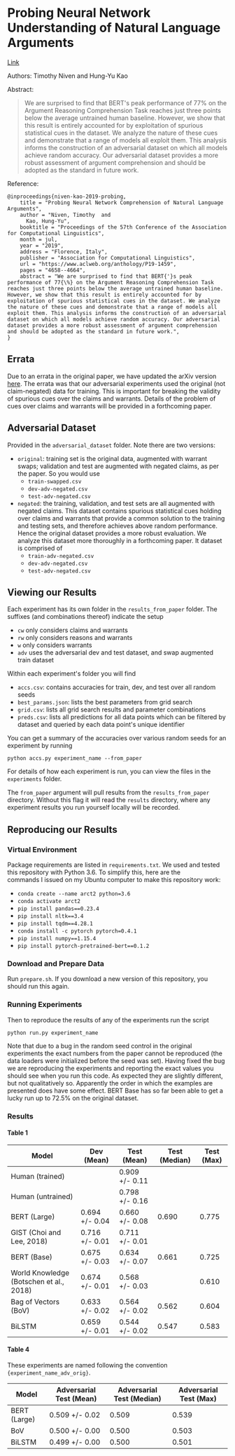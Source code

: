 # Probing Neural Network Understanding of Natural Language Arguments

[Link](https://www.aclweb.org/anthology/P19-1459)

Authors: Timothy Niven and Hung-Yu Kao

Abstract:

> We are surprised to find that BERT's peak performance of 77\% on the Argument Reasoning Comprehension Task reaches just three points below the average untrained human baseline. However, we show that this result is entirely accounted for by exploitation of spurious statistical cues in the dataset. We analyze the nature of these cues and demonstrate that a range of models all exploit them. This analysis informs the construction of an adversarial dataset on which all models achieve random accuracy. Our adversarial dataset provides a more robust assessment of argument comprehension and should be adopted as the standard in future work.

Reference:

```
@inproceedings{niven-kao-2019-probing,
    title = "Probing Neural Network Comprehension of Natural Language Arguments",
    author = "Niven, Timothy  and
      Kao, Hung-Yu",
    booktitle = "Proceedings of the 57th Conference of the Association for Computational Linguistics",
    month = jul,
    year = "2019",
    address = "Florence, Italy",
    publisher = "Association for Computational Linguistics",
    url = "https://www.aclweb.org/anthology/P19-1459",
    pages = "4658--4664",
    abstract = "We are surprised to find that BERT{'}s peak performance of 77{\%} on the Argument Reasoning Comprehension Task reaches just three points below the average untrained human baseline. However, we show that this result is entirely accounted for by exploitation of spurious statistical cues in the dataset. We analyze the nature of these cues and demonstrate that a range of models all exploit them. This analysis informs the construction of an adversarial dataset on which all models achieve random accuracy. Our adversarial dataset provides a more robust assessment of argument comprehension and should be adopted as the standard in future work.",
}
```

## Errata

Due to an errata in the original paper, we have updated the arXiv
version [here](https://arxiv.org/abs/1907.07355). The errata was that
our adversarial experiments used the original (not claim-negated) data
for training. This is important for breaking the validity of spurious 
cues over the claims and warrants. Details of the problem of cues over 
claims and warrants will be provided in a forthcoming paper. 

## Adversarial Dataset

Provided in the `adversarial_dataset` folder. Note there are two 
versions:
- `original`: training set is the original data, augmented with warrant
  swaps; validation and test are augmented with negated claims, as per
  the paper. So you would use
  * `train-swapped.csv`
  * `dev-adv-negated.csv`
  * `test-adv-negated.csv`
- `negated`: the training, validation, and test sets are all augmented
  with negated claims. This dataset contains spurious statistical cues
  holding over claims and warrants that provide a common solution to
  the training and testing sets, and therefore achieves above random
  performance. Hence the original dataset provides a more robust
  evaluation. We analyze this dataset more thoroughly in a forthcoming
  paper. It dataset is comprised of
  * `train-adv-negated.csv`
  * `dev-adv-negated.csv`
  * `test-adv-negated.csv`

## Viewing our Results

Each experiment has its own folder in the `results_from_paper` folder.
The suffixes (and combinations thereof) indicate the setup
- `cw` only considers claims and warrants
- `rw` only considers reasons and warrants
- `w` only considers warrants
- `adv` uses the adversarial dev and test dataset, and swap augmented
  train dataset

Within each experiment's folder you will find
- `accs.csv`: contains accuracies for train, dev, and test over
  all random seeds
- `best_params.json`: lists the best parameters from grid search
- `grid.csv`: lists all grid search results and parameter
  combinations
- `preds.csv`: lists all predictions for all data points which
  can be filtered by dataset and queried by each data point's 
  unique identifier

You can get a summary of the accuracies over various random
seeds for an experiment by running

```
python accs.py experiment_name --from_paper
```

For details of how each experiment is run, you can view the
files in the `experiments` folder.

The `from_paper` argument will pull results from the 
`results_from_paper` directory. Without this flag it will read the 
`results` directory, where any experiment results you run yourself 
locally will be recorded.

## Reproducing our Results

### Virtual Environment

Package requirements are listed in `requirements.txt`. We used and 
tested this repository with Python 3.6. To simplify this, here are the  
commands I issued on my Ubuntu computer to make this repository work:
- `conda create --name arct2 python=3.6`
- `conda activate arct2`
- `pip install pandas==0.23.4`
- `pip install nltk==3.4`
- `pip install tqdm==4.28.1`
- `conda install -c pytorch pytorch=0.4.1`
- `pip install numpy==1.15.4`
- `pip install pytorch-pretrained-bert==0.1.2`

### Download and Prepare Data

Run `prepare.sh`. If you download a new version of this repository,
you should run this again.

### Running Experiments

Then to reproduce the results of any of the experiments run the
script

```
python run.py experiment_name
```

Note that due to a bug in the random seed control in the original 
experiments the exact numbers from the paper cannot be reproduced
(the data loaders were initialized before the seed was set). Having 
fixed the bug we are reproducing the experiments and reporting the 
exact values you should see when you run this code. As expected they
are slightly different, but not qualitatively so. Apparently the 
order in which the examples are presented does have some effect. BERT
Base has so far been able to get a lucky run up to 72.5\% on the 
original dataset.

### Results

#### Table 1

|Model                                  |Dev (Mean)    |Test (Mean)   |Test (Median)|Test (Max)|
|---------------------------------------|--------------|--------------|-------------|----------|
|Human (trained)                        |              |0.909 +/- 0.11|             |          |
|Human (untrained)                      |              |0.798 +/- 0.16|             |          |
|BERT (Large)                           |0.694 +/- 0.04|0.660 +/- 0.08|0.690        |0.775     |
|GIST (Choi and Lee, 2018)              |0.716 +/- 0.01|0.711 +/- 0.01|             |          |
|BERT (Base)                            |0.675 +/- 0.03|0.634 +/- 0.07|0.661        |0.725     |
|World Knowledge (Botschen et al., 2018)|0.674 +/- 0.01|0.568 +/- 0.03|             |0.610     |
|Bag of Vectors (BoV)                   |0.633 +/- 0.02|0.564 +/- 0.02|0.562        |0.604     |
|BiLSTM                                 |0.659 +/- 0.01|0.544 +/- 0.02|0.547        |0.583     |

#### Table 4

These experiments are named following the convention 
`{experiment_name_adv_orig}`.

|Model        |Adversarial Test (Mean)|Adversarial Test (Median)|Adversarial Test (Max)|
|-------------|-----------------------|-------------------------|----------------------|
|BERT (Large) |0.509 +/- 0.02         |0.509                    |0.539                 |
|BoV          |0.500 +/- 0.00         |0.500                    |0.503                 |
|BiLSTM       |0.499 +/- 0.00         |0.500                    |0.501                 |
